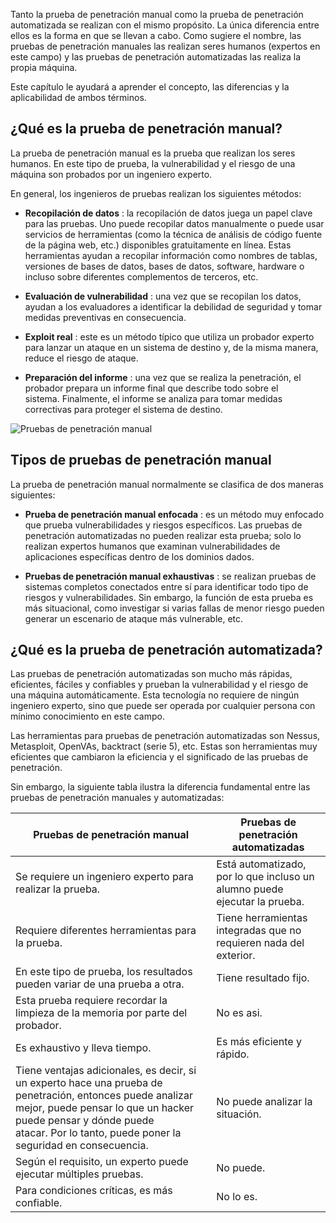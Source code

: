 Tanto la prueba de penetración manual como la prueba de penetración automatizada se realizan con el mismo propósito. La única diferencia entre ellos es la forma en que se llevan a cabo. Como sugiere el nombre, las pruebas de penetración manuales las realizan seres humanos (expertos en este campo) y las pruebas de penetración automatizadas las realiza la propia máquina.

Este capítulo le ayudará a aprender el concepto, las diferencias y la aplicabilidad de ambos términos.

## ¿Qué es la prueba de penetración manual?

La prueba de penetración manual es la prueba que realizan los seres humanos. En este tipo de prueba, la vulnerabilidad y el riesgo de una máquina son probados por un ingeniero experto.

En general, los ingenieros de pruebas realizan los siguientes métodos:

- **Recopilación de datos** : la recopilación de datos juega un papel clave para las pruebas. Uno puede recopilar datos manualmente o puede usar servicios de herramientas (como la técnica de análisis de código fuente de la página web, etc.) disponibles gratuitamente en línea. Estas herramientas ayudan a recopilar información como nombres de tablas, versiones de bases de datos, bases de datos, software, hardware o incluso sobre diferentes complementos de terceros, etc.
    
- **Evaluación de vulnerabilidad** : una vez que se recopilan los datos, ayudan a los evaluadores a identificar la debilidad de seguridad y tomar medidas preventivas en consecuencia.
    
- **Exploit real** : este es un método típico que utiliza un probador experto para lanzar un ataque en un sistema de destino y, de la misma manera, reduce el riesgo de ataque.
    
- **Preparación del informe** : una vez que se realiza la penetración, el probador prepara un informe final que describe todo sobre el sistema. Finalmente, el informe se analiza para tomar medidas correctivas para proteger el sistema de destino.
    

![Pruebas de penetración manual](https://www.tutorialspoint.com/penetration_testing/images/manual_penetration_testing.jpg)

## Tipos de pruebas de penetración manual

La prueba de penetración manual normalmente se clasifica de dos maneras siguientes:

- **Prueba de penetración manual enfocada** : es un método muy enfocado que prueba vulnerabilidades y riesgos específicos. Las pruebas de penetración automatizadas no pueden realizar esta prueba; solo lo realizan expertos humanos que examinan vulnerabilidades de aplicaciones específicas dentro de los dominios dados.
    
- **Pruebas de penetración manual exhaustivas** : se realizan pruebas de sistemas completos conectados entre sí para identificar todo tipo de riesgos y vulnerabilidades. Sin embargo, la función de esta prueba es más situacional, como investigar si varias fallas de menor riesgo pueden generar un escenario de ataque más vulnerable, etc.
    

## ¿Qué es la prueba de penetración automatizada?

Las pruebas de penetración automatizadas son mucho más rápidas, eficientes, fáciles y confiables y prueban la vulnerabilidad y el riesgo de una máquina automáticamente. Esta tecnología no requiere de ningún ingeniero experto, sino que puede ser operada por cualquier persona con mínimo conocimiento en este campo.

Las herramientas para pruebas de penetración automatizadas son Nessus, Metasploit, OpenVAs, backtract (serie 5), etc. Estas son herramientas muy eficientes que cambiaron la eficiencia y el significado de las pruebas de penetración.

Sin embargo, la siguiente tabla ilustra la diferencia fundamental entre las pruebas de penetración manuales y automatizadas:

|Pruebas de penetración manual|Pruebas de penetración automatizadas|
|---|---|
|Se requiere un ingeniero experto para realizar la prueba.|Está automatizado, por lo que incluso un alumno puede ejecutar la prueba.|
|Requiere diferentes herramientas para la prueba.|Tiene herramientas integradas que no requieren nada del exterior.|
|En este tipo de prueba, los resultados pueden variar de una prueba a otra.|Tiene resultado fijo.|
|Esta prueba requiere recordar la limpieza de la memoria por parte del probador.|No es asi.|
|Es exhaustivo y lleva tiempo.|Es más eficiente y rápido.|
|Tiene ventajas adicionales, es decir, si un experto hace una prueba de penetración, entonces puede analizar mejor, puede pensar lo que un hacker puede pensar y dónde puede atacar. Por lo tanto, puede poner la seguridad en consecuencia.|No puede analizar la situación.|
|Según el requisito, un experto puede ejecutar múltiples pruebas.|No puede.|
|Para condiciones críticas, es más confiable.|No lo es.|